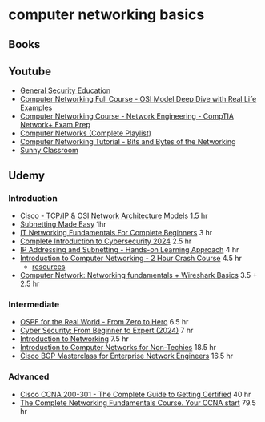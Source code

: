 # computer networking basics

## Books

## Youtube
- [General Security Education](https://www.youtube.com/playlist?list=PLhixgUqwRTjz6VwU3uDK_Pk6F5Tl0KuoC)
- [Computer Networking Full Course - OSI Model Deep Dive with Real Life Examples](https://www.youtube.com/watch?v=IPvYjXCsTg8)
- [Computer Networking Course - Network Engineering - CompTIA Network+ Exam Prep](https://www.youtube.com/watch?v=qiQR5rTSshw)
- [Computer Networks (Complete Playlist)](https://www.youtube.com/playlist?list=PLxCzCOWd7aiGFBD2-2joCpWOLUrDLvVV_)
- [Computer Networking Tutorial - Bits and Bytes of the Networking](https://www.youtube.com/watch?v=PhjHXeMNpp8)
- [Sunny Classroom](https://www.youtube.com/@sunnyclassroom24/playlists)



## Udemy

### Introduction
- [Cisco - TCP/IP & OSI Network Architecture Models](https://www.udemy.com/course/cisco-tcpip-osi-network-architecture-models) 1.5 hr
- [Subnetting Made Easy](https://udemy.com/course/subnetting-made-easy/) 1hr
- [IT Networking Fundamentals For Complete Beginners](https://udemy.com/course/it-networking-fundamentals/) 3 hr
- [Complete Introduction to Cybersecurity 2024](https://udemy.com/course/complete-introduction-to-cybersecurity/) 2.5 hr
- [IP Addressing and Subnetting - Hands-on Learning Approach](https://udemy.com/course/ip-addressing-and-subnetting-course/) 4 hr
- [Introduction to Computer Networking - 2 Hour Crash Course](https://www.udemy.com/course/networkingbasics/) 4.5 hr
  - [resources](resources/udemy/networkingbasics/)
- [Computer Network: Networking fundamentals + Wireshark Basics](https://udemy.com/course/computer-networks-course-networking-basics/) 3.5 + 2.5 hr


### Intermediate
- [OSPF for the Real World - From Zero to Hero](https://udemy.com/course/ospf-for-the-real-world-from-zero-to-hero/) 6.5 hr
- [Cyber Security: From Beginner to Expert (2024)](https://udemy.com/course/cybersecurity-from-beginner-to-expert/) 7 hr
- [Introduction to Networking](https://udemy.com/course/introduction-to-networking/) 7.5 hr
- [Introduction to Computer Networks for Non-Techies](https://udemy.com/course/introduction-to-computer-networks/) 18.5 hr
- [Cisco BGP Masterclass for Enterprise Network Engineers](https://udemy.com/course/cisco-bgp-masterclass/) 16.5 hr


### Advanced
- [Cisco CCNA 200-301 - The Complete Guide to Getting Certified](https://udemy.com/course/ccna-complete/) 40 hr
- [The Complete Networking Fundamentals Course. Your CCNA start](https://udemy.com/course/complete-networking-fundamentals-course-ccna-start/) 79.5 hr